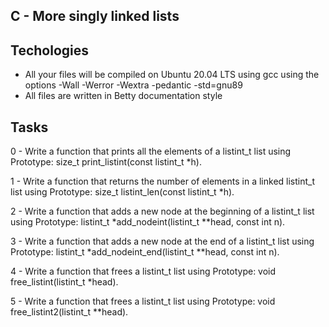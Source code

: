 ## C - More singly linked lists

## Techologies
- All your files will be compiled on Ubuntu 20.04 LTS using gcc
using the options -Wall -Werror -Wextra -pedantic -std=gnu89
- All files are written in Betty documentation style

## Tasks
0 - Write a function that prints all the elements of a listint_t list using
Prototype: size_t print_listint(const listint_t *h).

1 - Write a function that returns the number of elements in a linked
listint_t list using Prototype: size_t listint_len(const listint_t *h).

2 - Write a function that adds a new node at the beginning of a listint_t list
using Prototype: listint_t *add_nodeint(listint_t **head, const int n).

3 - Write a function that adds a new node at the end of a listint_t list
using Prototype: listint_t *add_nodeint_end(listint_t **head, const int n).

4 - Write a function that frees a listint_t list using
Prototype: void free_listint(listint_t *head).

5 - Write a function that frees a listint_t list using
Prototype: void free_listint2(listint_t **head).
